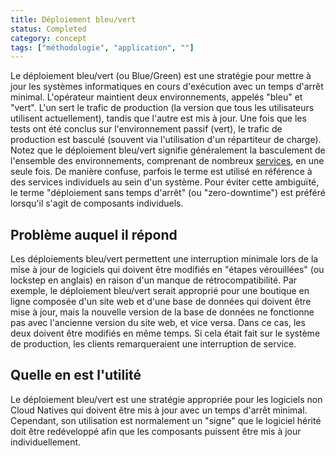```yaml
---
title: Déploiement bleu/vert
status: Completed
category: concept
tags: ["méthodologie", "application", ""]
---
```


Le déploiement bleu/vert (ou Blue/Green) est une stratégie pour mettre à jour les systèmes informatiques en cours d'exécution avec un temps d'arrêt minimal.
L'opérateur maintient deux environnements, appelés "bleu" et "vert".
L'un sert le trafic de production (la version que tous les utilisateurs utilisent actuellement), tandis que l'autre est mis à jour.
Une fois que les tests ont été conclus sur l'environnement passif (vert),
le trafic de production est basculé (souvent via l'utilisation d'un répartiteur de charge).
Notez que le déploiement bleu/vert signifie généralement la basculement de l'ensemble des environnements, comprenant de nombreux [services](/fr/service/), en une seule fois.
De manière confuse, parfois le terme est utilisé en référence à des services individuels au sein d'un système.
Pour éviter cette ambiguïté, le terme "déploiement sans temps d'arrêt" (ou "zero-downtime") est préféré lorsqu'il s'agit de composants individuels.

## Problème auquel il répond

Les déploiements bleu/vert permettent une interruption minimale lors de la mise à jour de logiciels qui doivent être modifiés en "étapes vérouillées" (ou lockstep en anglais) en raison d'un manque de rétrocompatibilité.
Par exemple, le déploiement bleu/vert serait approprié pour une boutique en ligne composée d'un site web et d'une base de données qui doivent être mise à jour, mais la nouvelle version de la base de données ne fonctionne pas avec l'ancienne version du site web, et vice versa.
Dans ce cas, les deux doivent être modifiés en même temps.
Si cela était fait sur le système de production, les clients remarqueraient une interruption de service.

## Quelle en est l'utilité

Le déploiement bleu/vert est une stratégie appropriée pour les logiciels non Cloud Natives qui doivent être mis à jour avec un temps d'arrêt minimal.
Cependant, son utilisation est normalement un "signe" que le logiciel hérité doit être redéveloppé afin que les composants puissent être mis à jour individuellement.
